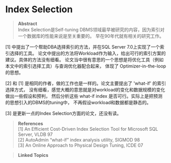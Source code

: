 # Index Selection

> **Abstract**\
> Index Selection是Self-tuning DBMS领域最早被研究的内容，因为索引对一个数据库的性能来说是至关重要的。
> 早在90年代就有相关的研究工作。

[1] 中提出了一个帮助DBA选择索引的方法，并在SQL Server 7.0上实现了一个索引选择的工具。
论文中提出的方法将Workload作为输入，给出可行的索引方案的建议。具体的方法没有细看。
论文当中很有意思的一个思想是将优化工具（例如本文中的索引选择工具）与查询优化器配合起来，
体现了 Optimizer-in-the-loop 的思想。

[2] 和 [1] 是相同的作者，做的工作也是一样的。论文主要提出了 'what-if' 的索引选择方式，
没有细看，感觉大概的意思就是对workload的变化和数据规模的变化做出一些假设和预判，
然后分析这些 what-if index 是否可行。实际上是把预测的思想引入的DBMS的tuning中，
不再假设workload和数据都是静态的。

[3] 是更新一点的Index Selection方面的论文，还没有读。

> **References**\
> [1] An Efficient Cost-Driven Index Selection Tool for Microsoft SQL Server, VLDB 97\
> [2] AutoAdmin “what-if” index analysis utility, SIGMOD 98\
> [3] An Online Approach to Physical Design Tuning, ICDE 07

> **Linked Topics**
